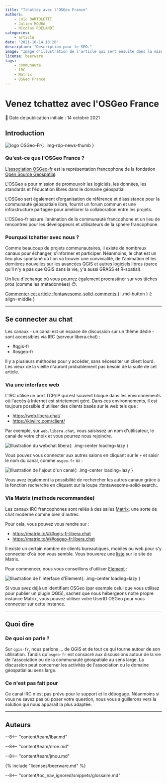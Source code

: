 ```yaml
---
title: "Tchattez avec l'OSGeo France"
authors:
    - Loïc BARTOLETTI
    - Julien MOURA
    - Nicolas ROELANDT
categories:
    - article
date: "2021-10-14 10:20"
description: "Description pour le SEO."
image: "Image d'illustration de l'article qui sert ensuite dans la mise en avant : réseaux sociaux, flux RSS..."
license: beerware
tags:
    - communauté
    - IRC
    - Matrix
    - OSGeo France
---
```


# Venez tchattez avec l'OSGeo France

:calendar: Date de publication initiale : 14 octobre 2021

## Introduction

![logo OSGeo-Fr](https://cdn.geotribu.fr/img/logos-icones/OSGeo-fr/osgeo-fr-logo.png "logo OSGeo-Fr"){: .img-rdp-news-thumb }

### Qu'est-ce que l'OSGeo France ?

L’[association OSGeo-fr](https://www.osgeo.asso.fr/) est la représentation francophone de la fondation [Open Source Geospatial](https://www.osgeo.org/).

L'OSGeo a pour mission de promouvoir les logiciels, les données, les standards et l'éducation libres dans le domaine géospatial.

L’OSGeo sert également d’organisation de référence et d’assistance pour la communauté géospatiale libre, fournit un forum commun et une infrastructure partagée pour améliorer la collaboration entre les projets.

L'OSGeo-fr assure l'animation de la communauté francophone et un lieu de rencontres pour les développeurs et utilisateurs de la sphère francophone.

### Pourquoi tchatter avec nous ?

Comme beaucoup de projets communautaires, il existe de nombreux canaux pour échanger, s'informer et participer.
Néanmoins, le chat est un lieu plus spontané où l'on va trouver une convivialité, de l'animation et les dernières nouvelles sur les avancées QGIS et autres logiciels libres (parce qu'il n'y a pas que QGIS dans la vie, y'a aussi GRASS et R-spatial).

Un lieu d'échange où vous pourrez également procrastiner sur vos tâches pros (comme les métadonnées) :wink:.

[Commenter cet article :fontawesome-solid-comments:](#__comments){: .md-button }
{: align=middle }

----

## Se connecter au chat

Les canaux - un canal est un espace de discussion sur un thème dédié - sont accessibles via IRC (serveur libera.chat) :

- #qgis-fr
- #osgeo-fr

Il y a plusieurs méthodes pour y accéder, sans nécessiter un client lourd. Les vieux de la vieille n'auront probablement pas besoin de la suite de cet article.

### Via une interface web

L'IRC utilise un port TCP/IP qui est souvent bloqué dans les environnements où l'accès à Internet est strictement géré. Dans ces environnements, il est toujours possible d'utiliser des clients basés sur le web tels que :

- <https://web.libera.chat/>
- <https://kiwiirc.com/client/>

Par exemple, sur `web.libera.chat`, vous saisissez un nom d'utilisateur, le canal de votre choix et vous pourrez nous rejoindre.

![Illustration du webchat libera](https://cdn.geotribu.fr/img/articles-blog-rdp/articles/osgeo_fr_irc_matrix/liberachat.png "Connexion à libera.chat"){: .img-center loading=lazy }

Vous pouvez vous connecter aux autres salons en cliquant sur le `+` et saisir le nom du canal, comme `osgeo-fr` ici :

![Illustration de l'ajout d'un canal](https://cdn.geotribu.fr/img/articles-blog-rdp/articles/osgeo_fr_irc_matrix/libera_plus_osgeo.png "Ajout d'un canal"){: .img-center loading=lazy }

Vous avez également la possibilité de rechercher les autres canaux grâce à la fonction recherche en cliquant sur la loupe :fontawesome-solid-search:.

### Via Matrix (méthode recommandée)

Les canaux IRC francophones sont reliés à des salles [Matrix](https://fr.wikipedia.org/wiki/Matrix_(protocole)), une sorte de chat moderne comme bien d'autres.

Pour cela, vous pouvez vous rendre sur :

- <https://matrix.to/#/#qgis-fr:libera.chat>
- <https://matrix.to/#/#osgeo-fr:libera.chat>

Il existe un certain nombre de clients bureautiques, mobiles ou web pour s'y connecter d'où bon vous semble.
Vous trouverez une [liste](https://matrix.org/docs/projects/try-matrix-now/) sur le site de Matrix.

Pour commencer, nous vous conseillons d'utiliser [Element](https://element.io/get-started) :

![Illustration de l'interface d'Element](https://cdn.geotribu.fr/img/articles-blog-rdp/articles/osgeo_fr_irc_matrix/riot-web-large.png "Interface de Element"){: .img-center loading=lazy }

Si vous avez déjà un identifiant OSGeo (par exemple celui que vous utilisez pour publier un plugin QGIS), sachez que nous hébergeons notre propre instance Matrix, vous pouvez utiliser votre UserID OSGeo pour vous connecter sur cette instance.


----

## Quoi dire

### De quoi on parle ?

Sur `qgis-fr`, nous parlons ... de QGIS et de tout ce qui tourne autour de son utilisation.
Tandis qu'`osgeo-fr` est consacré aux discussions autour de la vie de l'association ou de la communauté géospatiale au sens large.
La discussion peut concerner les activités de l'association ou le domaine géospatial au sens large.

### Ce n'est pas fait pour

Ce canal IRC n'est pas prévu pour le support et le débogage.
Néanmoins si vous ne savez pas où poser votre question, nous vous aiguillerons vers la solution qui nous apparaît la plus adaptée.


----

## Auteurs

--8<-- "content/team/lbar.md"

--8<-- "content/team/nroe.md"

--8<-- "content/team/jmou.md"

{% include "licenses/beerware.md" %}

<!-- Hyperlinks reference -->

<!-- Intègre le glossaire centralisé -->
--8<-- "content/toc_nav_ignored/snippets/glossaire.md"

